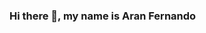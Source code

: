 ### Hi there 👋, my name is Aran Fernando

<!--
**Oraculous/Oraculous** is a ✨ _special_ ✨ repository because its `README.md` (this file) appears on your GitHub profile.

Here are some ideas to get you started:

- 🔭 I’m currently working on my Aviation repo, trying to utlize the Scrapy Library in Python to create a web crawler on the Aviation Safety Network
- 🌱 I’m currently working at No Frills as a Grocery Clerk
- 💼 I have worked at WorkSafeBC as a Healthcare Analyst and at EY as a Forensic Analyst.
- 👁️ I’m actively looking for Data, Business Intelligence, and Forensic Analyst positions.
- 📫 How to reach me: aran_seth@outlook.com
-->
